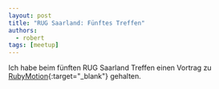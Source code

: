 ```yaml
---
layout: post
title: "RUG Saarland: Fünftes Treffen"
authors:
  - robert
tags: [meetup]
---
```


Ich habe beim fünften RUG Saarland Treffen einen Vortrag zu [RubyMotion](http://www.rubymotion.com/){:target="_blank"} gehalten.
